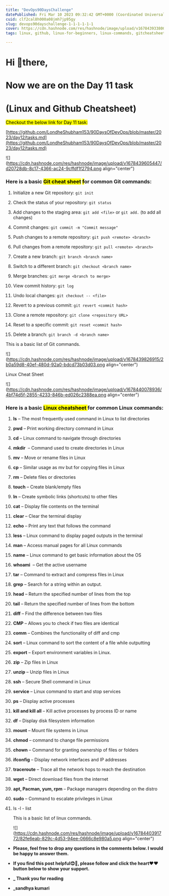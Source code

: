 ```yaml
---
title: "DevOps90DaysChallenge"
datePublished: Fri Mar 10 2023 09:32:42 GMT+0000 (Coordinated Universal Time)
cuid: clf2cal8h000a08jmh7jp95gy
slug: devops90dayschallenge-1-1-1-1-1-1
cover: https://cdn.hashnode.com/res/hashnode/image/upload/v1678439338009/4222d3c1-e5e3-4e22-8adc-114481c87191.jpeg
tags: linux, github, linux-for-beginners, linux-commands, gitcheatsheet

---
```


# Hi 👋there,

# Now we are on the Day 11 task

# **(Linux and Github Cheatsheet)**

<mark>Checkout the below link for Day 11 task:</mark>

[https://github.com/LondheShubham153/90DaysOfDevOps/blob/master/2023/day12/tasks.md](https://github.com/LondheShubham153/90DaysOfDevOps/blob/master/2023/day12/tasks.md)

![](https://cdn.hashnode.com/res/hashnode/image/upload/v1678439605447/d20728db-8c17-4366-ac24-9cffdf1f2794.png align="center")

### Here is a basic **<mark>Git cheat sheet</mark>** <mark>f</mark>or common Git commands:

1. Initialize a new Git repository: `git init`
    
2. Check the status of your repository: `git status`
    
3. Add changes to the staging area: `git add <file>` or `git add.` (to add all changes)
    
4. Commit changes: `git commit -m "Commit message"`
    
5. Push changes to a remote repository: `git push <remote> <branch>`
    
6. Pull changes from a remote repository: `git pull <remote> <branch>`
    
7. Create a new branch: `git branch <branch name>`
    
8. Switch to a different branch: `git checkout <branch name>`
    
9. Merge branches: `git merge <branch to merge>`
    
10. View commit history: `git log`
    
11. Undo local changes: `git checkout -- <file>`
    
12. Revert to a previous commit: `git revert <commit hash>`
    
13. Clone a remote repository: `git clone <repository URL>`
    
14. Reset to a specific commit: `git reset <commit hash>`
    
15. Delete a branch: `git branch -d <branch name>`
    

This is a basic list of Git commands.

![](https://cdn.hashnode.com/res/hashnode/image/upload/v1678439826915/2b0a59d8-40ef-480d-92a0-bdcd73b03d03.png align="center")

Linux Cheat Sheet

![](https://cdn.hashnode.com/res/hashnode/image/upload/v1678440078936/4bf74d5f-2855-4233-846b-ed026c2388ea.png align="center")

### Here is a basic **<mark>Linux cheatsheet </mark>** for common Linux commands:

1. **ls** – The most frequently used command in Linux to list directories
    
2. **pwd** – Print working directory command in Linux
    
3. **cd** – Linux command to navigate through directories
    
4. **mkdir**  – Command used to create directories in Linux
    
5. **mv** – Move or rename files in Linux
    
6. **cp** – Similar usage as mv but for copying files in Linux
    
7. **rm** – Delete files or directories
    
8. **touch** – Create blank/empty files
    
9. **ln** – Create symbolic links (shortcuts) to other files
    
10. **cat** – Display file contents on the terminal
    
11. **clear** – Clear the terminal display
    
12. **echo** – Print any text that follows the command
    
13. **less** – Linux command to display paged outputs in the terminal
    
14. **man** – Access manual pages for all Linux commands
    
15. **name** – Linux command to get basic information about the OS
    
16. **whoami**  – Get the active username
    
17. **tar** – Command to extract and compress files in Linux
    
18. **grep** – Search for a string within an output.
    
19. **head** – Return the specified number of lines from the top
    
20. **tail** – Return the specified number of lines from the bottom
    
21. **diff** – Find the difference between two files
    
22. **CMP** – Allows you to check if two files are identical
    
23. **comm** – Combines the functionality of diff and cmp
    
24. **sort** – Linux command to sort the content of a file while outputting
    
25. **export** – Export environment variables in Linux.
    
26. **zip** – Zip files in Linux
    
27. **unzip** – Unzip files in Linux
    
28. **ssh** – Secure Shell command in Linux
    
29. **service** – Linux command to start and stop services
    
30. **ps** – Display active processes
    
31. **kill and kill all** – Kill active processes by process ID or name
    
32. **df** – Display disk filesystem information
    
33. **mount** – Mount file systems in Linux
    
34. **chmod** – command to change file permissions
    
35. **chown** – Command for granting ownership of files or folders
    
36. **ifconfig** – Display network interfaces and IP addresses
    
37. **traceroute** – Trace all the network hops to reach the destination
    
38. **wget** – Direct download files from the internet
    
39. **apt, Pacman, yum, rpm** – Package managers depending on the distro
    
40. **sudo** – Command to escalate privileges in Linux
    
41. ls -l - list
    
    This is a basic list of linux commands.
    
    ![](https://cdn.hashnode.com/res/hashnode/image/upload/v1678440391772/82fe6eab-829c-4d53-94ee-0666c8e980a5.png align="center")
    

* **Please, feel free to drop any questions in the comments below. I would be happy to answer them.**
    
* **If you find this post helpful😊🙂, please follow and click the heart❤❤ button below to show your support.**
    
* **\_ Thank you for reading**
    
* **\_sandhya kumari**